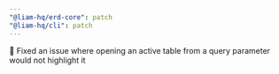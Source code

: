 ```yaml
---
"@liam-hq/erd-core": patch
"@liam-hq/cli": patch
---
```


🐛 Fixed an issue where opening an active table from a query parameter would not highlight it
